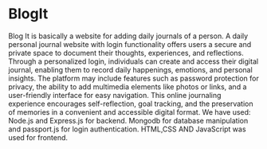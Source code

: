 # BlogIt
Blog It is basically a  website for adding daily journals of a person.
A daily personal journal website with login functionality offers users a secure and private space to document their thoughts, experiences, and reflections. Through a personalized login, individuals can create and access their digital journal, enabling them to record daily happenings, emotions, and personal insights. The platform may include features such as password protection for privacy, the ability to add multimedia elements like photos or links, and a user-friendly interface for easy navigation. This online journaling experience encourages self-reflection, goal tracking, and the preservation of memories in a convenient and accessible digital format.
We have used:
Node.js and Express.js for backend.
Mongodb for database manipulation and passport.js for login authentication.
HTML,CSS AND JavaScript was used for frontend.
